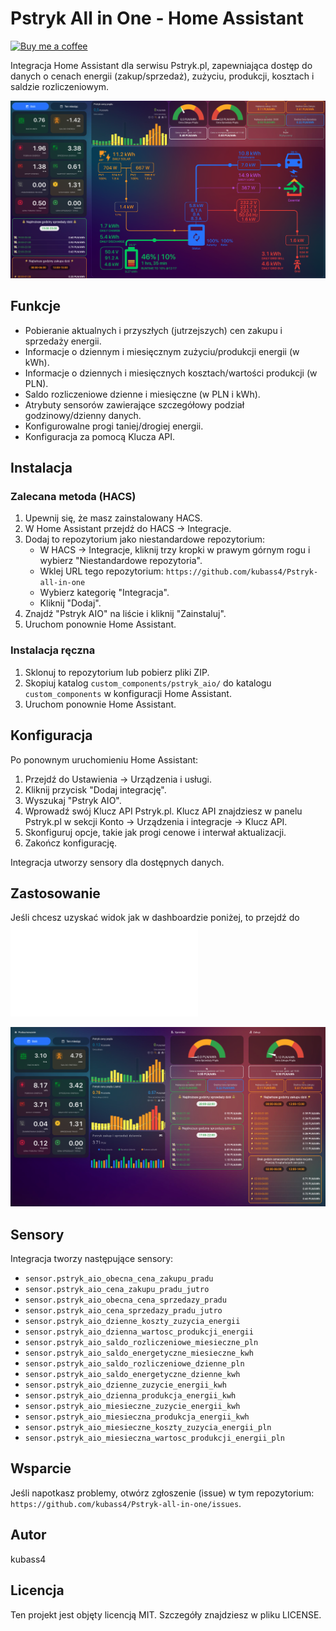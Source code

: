 # Pstryk All in One - Home Assistant 
[![Buy me a coffee](https://img.buymeacoffee.com/button-api/?slug=kubass4&button_colour=FFDD00&font_colour=000000&font_family=Cookie&outline_colour=000000&coffee_colour=FFFFFF&text=Buy+me+a+coffee)](https://www.buymeacoffee.com/kubass4)

Integracja Home Assistant dla serwisu Pstryk.pl, zapewniająca dostęp do danych o cenach energii (zakup/sprzedaż), zużyciu, produkcji, kosztach i saldzie rozliczeniowym.

![Przykładowy dashboard](images/dashboard_example.png)

## Funkcje

*   Pobieranie aktualnych i przyszłych (jutrzejszych) cen zakupu i sprzedaży energii.
*   Informacje o dziennym i miesięcznym zużyciu/produkcji energii (w kWh).
*   Informacje o dziennych i miesięcznych kosztach/wartości produkcji (w PLN).
*   Saldo rozliczeniowe dzienne i miesięczne (w PLN i kWh).
*   Atrybuty sensorów zawierające szczegółowy podział godzinowy/dzienny danych.
*   Konfigurowalne progi taniej/drogiej energii.
*   Konfiguracja za pomocą Klucza API.

## Instalacja

### Zalecana metoda (HACS)

1.  Upewnij się, że masz zainstalowany HACS.
2.  W Home Assistant przejdź do HACS -> Integracje.
3.  Dodaj to repozytorium jako niestandardowe repozytorium:
    *   W HACS -> Integracje, kliknij trzy kropki w prawym górnym rogu i wybierz "Niestandardowe repozytoria".
    *   Wklej URL tego repozytorium: `https://github.com/kubass4/Pstryk-all-in-one`
    *   Wybierz kategorię "Integracja".
    *   Kliknij "Dodaj".
4.  Znajdź "Pstryk AIO" na liście i kliknij "Zainstaluj".
5.  Uruchom ponownie Home Assistant.

### Instalacja ręczna

1.  Sklonuj to repozytorium lub pobierz pliki ZIP.
2.  Skopiuj katalog `custom_components/pstryk_aio/` do katalogu `custom_components` w konfiguracji Home Assistant.
3.  Uruchom ponownie Home Assistant.

## Konfiguracja

Po ponownym uruchomieniu Home Assistant:

1.  Przejdź do Ustawienia -> Urządzenia i usługi.
2.  Kliknij przycisk "Dodaj integrację".
3.  Wyszukaj "Pstryk AIO".
4.  Wprowadź swój Klucz API Pstryk.pl. Klucz API znajdziesz w panelu Pstryk.pl w sekcji Konto -> Urządzenia i integracje -> Klucz API.
5.  Skonfiguruj opcje, takie jak progi cenowe i interwał aktualizacji.
6.  Zakończ konfigurację.

Integracja utworzy sensory dla dostępnych danych.

## Zastosowanie

Jeśli chcesz uzyskać widok jak w dashboardzie poniżej, to przejdź do ![Dashboardy](README_dashboards.md) 

![Przykładowy dashboard](images/dashboard.png)

## Sensory

Integracja tworzy następujące sensory:

*   `sensor.pstryk_aio_obecna_cena_zakupu_pradu`
*   `sensor.pstryk_aio_cena_zakupu_pradu_jutro`
*   `sensor.pstryk_aio_obecna_cena_sprzedazy_pradu`
*   `sensor.pstryk_aio_cena_sprzedazy_pradu_jutro`
*   `sensor.pstryk_aio_dzienne_koszty_zuzycia_energii`
*   `sensor.pstryk_aio_dzienna_wartosc_produkcji_energii`
*   `sensor.pstryk_aio_saldo_rozliczeniowe_miesieczne_pln`
*   `sensor.pstryk_aio_saldo_energetyczne_miesieczne_kwh`
*   `sensor.pstryk_aio_saldo_rozliczeniowe_dzienne_pln`
*   `sensor.pstryk_aio_saldo_energetyczne_dzienne_kwh`
*   `sensor.pstryk_aio_dzienne_zuzycie_energii_kwh`
*   `sensor.pstryk_aio_dzienna_produkcja_energii_kwh`
*   `sensor.pstryk_aio_miesieczne_zuzycie_energii_kwh`
*   `sensor.pstryk_aio_miesieczna_produkcja_energii_kwh`
*   `sensor.pstryk_aio_miesieczne_koszty_zuzycia_energii_pln`
*   `sensor.pstryk_aio_miesieczna_wartosc_produkcji_energii_pln`

## Wsparcie

Jeśli napotkasz problemy, otwórz zgłoszenie (issue) w tym repozytorium: `https://github.com/kubass4/Pstryk-all-in-one/issues`.

## Autor

kubass4

## Licencja

Ten projekt jest objęty licencją MIT. Szczegóły znajdziesz w pliku LICENSE.
